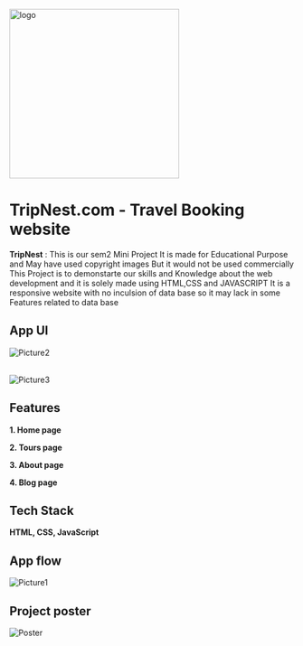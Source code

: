 <br>
<img src="https://github.com/Sahildavkhar/Travel_Website_Mini-Project/assets/141304285/0c24ee7e-01cd-4d71-b53e-7e47f537b76e" alt="logo" width="300">
<br>


# __TripNest.com - Travel Booking website__

__TripNest__ : This is our sem2 Mini Project It is made for Educational Purpose and May have used copyright images But it would not be used commercially This Project is to demonstarte our skills and Knowledge about the web development and it is solely made using HTML,CSS and JAVASCRIPT It is a responsive website with no inculsion of data base so it may lack in some Features related to data base



## App UI

![Picture2](https://github.com/Sahildavkhar/Travel_Website_Mini-Project/assets/141304285/94709cbf-c77c-432e-a409-f7f66d16c89e)<br><br>

![Picture3](https://github.com/Sahildavkhar/Travel_Website_Mini-Project/assets/141304285/2fac46e8-9536-4968-807f-9e6a304263ad)


## Features


__1.	Home page__

__2.	Tours page__

__3.	About page__

__4.	Blog page__



## Tech Stack

**HTML, CSS, JavaScript** 



## App flow

![Picture1](https://github.com/Sahildavkhar/Travel_Website_Mini-Project/assets/141304285/b33dde3b-b9a6-4e3e-9445-6bc90a1c2c5c)

## Project poster

![Poster](https://github.com/Sahildavkhar/Travel_Website_Mini-Project/assets/141304285/8ddc55d4-58f8-463f-8951-94cafaaa057e)

    

